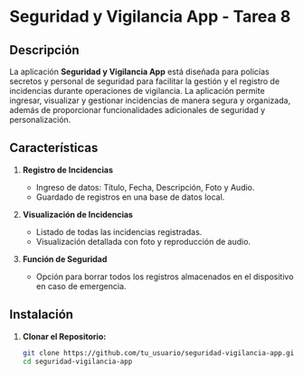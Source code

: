 # Seguridad y Vigilancia App - Tarea 8

## Descripción

La aplicación **Seguridad y Vigilancia App** está diseñada para policías secretos y personal de seguridad para facilitar la gestión y el registro de incidencias durante operaciones de vigilancia. La aplicación permite ingresar, visualizar y gestionar incidencias de manera segura y organizada, además de proporcionar funcionalidades adicionales de seguridad y personalización.

## Características

1. **Registro de Incidencias**

   - Ingreso de datos: Título, Fecha, Descripción, Foto y Audio.
   - Guardado de registros en una base de datos local.

2. **Visualización de Incidencias**

   - Listado de todas las incidencias registradas.
   - Visualización detallada con foto y reproducción de audio.

3. **Función de Seguridad**
   - Opción para borrar todos los registros almacenados en el dispositivo en caso de emergencia.

## Instalación

1. **Clonar el Repositorio:**
   ```sh
   git clone https://github.com/tu_usuario/seguridad-vigilancia-app.git
   cd seguridad-vigilancia-app
   ```
